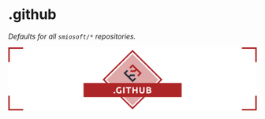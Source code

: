 # .github

_Defaults for all `smiosoft/*` repositories._

![.github](docs/.assets/project-title.png)